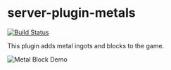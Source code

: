 # server-plugin-metals

[![Build Status](https://travis-ci.org/konstructs/server-plugin-metals.svg?branch=master)](https://travis-ci.org/konstructs/server-plugin-metals)

This plugin adds metal ingots and blocks to the game.

![Metal Block Demo](http://i.imgur.com/iyEo0fD.png)
